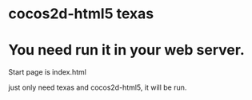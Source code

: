 # cocos2d-html5 texas

<h1>You need run it in your web server.</h1>

Start page is index.html

just only need texas and cocos2d-html5, it will be run.
